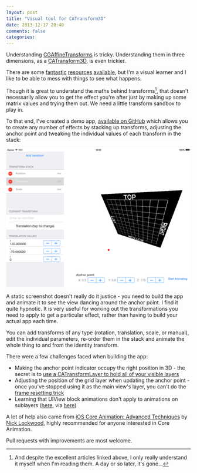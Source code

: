 ```yaml
---
layout: post
title: "Visual tool for CATransform3D"
date: 2013-12-17 20:40
comments: false
categories: 
---
```


Understanding [CGAffineTransforms](https://developer.apple.com/library/mac/documentation/graphicsimaging/reference/CGAffineTransform/Reference/reference.html) is tricky. Understanding them in three dimensions, as a [CATransform3D](https://developer.apple.com/library/Mac/DOCUMENTATION/Cocoa/Reference/CoreAnimation_functions/Reference/reference.html), is even trickier. 

There are some [fantastic](http://ronnqvi.st/translate-rotate-translate) [resources](http://ronnqvi.st/the-math-behind-transforms) [available](http://markpospesel.wordpress.com/2012/05/23/anatomy-of-a-page-flip-animation/), but I'm a visual learner and I like to be able to mess with things to see what happens. 

Though it is great to understand the maths behind transforms[^1], that doesn't necessarily allow you to get the effect you're after just by making up some matrix values and trying them out. We need a little transform sandbox to play in.

<!--more-->

To that end, I've created a demo app, [available on GitHub](https://github.com/jrturton/3DTransformFun) which allows you to create any number of effects by stacking up transforms, adjusting the anchor point and tweaking the individual values of each transform in the stack:

![Screenshot of the transforms demo app](/images/transformsDemoScreenshot.png)

A static screenshot doesn't really do it justice - you need to build the app and animate it to see the view dancing around the anchor point. I find it quite hypnotic. It is very useful for working out the transformations you need to apply to get a particular effect, rather than having to build your actual app each time. 

You can add transforms of any type (rotation, translation, scale, or manual), edit the individual parameters, re-order them in the stack and animate the whole thing to and from the identity transform. 

There were a few challenges faced when building the app:

* Making the anchor point indicator occupy the right position in 3D - the secret is to [use a CATransformLayer to hold all of your visible layers](http://www.cocoanetics.com/2012/08/cubed-coreanimation-conundrum/)
* Adjusting the position of the grid layer when updating the anchor point - once you've stopped using it as the main view's layer, you can't do the [frame resetting trick](http://stackoverflow.com/questions/1968017/changing-my-calayers-anchorpoint-moves-the-view)
* Learning that UIView block animations don't apply to animations on sublayers ([here](https://developer.apple.com/library/ios/documentation/windowsviews/conceptual/viewpg_iphoneos/AnimatingViews/AnimatingViews.html), via [here](http://khanlou.com/2012/10/mixing-uiview-and-calayer-animations/))

A lot of help also came from [iOS Core Animation: Advanced Techniques](http://www.informit.com/store/ios-core-animation-advanced-techniques-9780133440751) by [Nick Lockwood](https://twitter.com/nicklockwood), highly recommended for anyone interested in Core Animation.

Pull requests with improvements are most welcome. 

[^1]: And despite the excellent articles linked above, I only really understand it myself when I'm reading them. A day or so later, it's gone...
